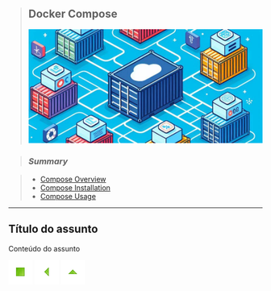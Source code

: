 > ## Docker Compose
>
> ![Docker](./images/docker_compose.png)

> ### *Summary*

> - [Compose Overview](#compose-overview)
> - [Compose Installation](#compose-installation)
> - [Compose Usage](#compose-usage)

----

## Título do assunto

Conteúdo do assunto

[![Início](../../imges/control/11273_control_stop_icon.png?raw=true "Início")](../../README.md#jsdevguide "Início")
[![Voltar](../../imges/control/11269_control_left_icon.png "Voltar")](../../README.md#summary "Voltar")
[![Subir](../../imges/control/11280_control_up_icon.png "Subir")](#summary "Subir")

